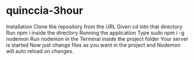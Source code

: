 # quinccia-3hour


Installation
Clone the repository from the URL Given
cd into that directory
Run npm i inside the directory
Running the application
Type sudo npm i -g nodemon
Run nodemon in the Terminal inside the project folder
Your server is started
Now just change files as you want in the project and Nodemon will auto reload on changes.
